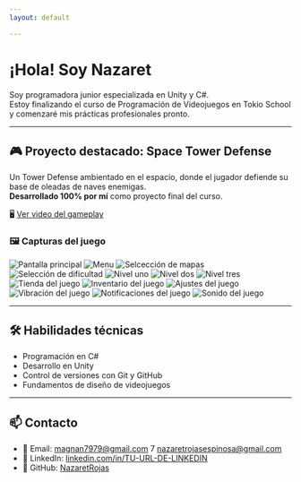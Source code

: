 ```yaml
---
layout: default

---
```


#  ¡Hola! Soy Nazaret

Soy programadora junior especializada en Unity y C#.  
Estoy finalizando el curso de Programación de Videojuegos en Tokio School y comenzaré mis prácticas profesionales pronto.

---

## 🎮 Proyecto destacado: Space Tower Defense

Un Tower Defense ambientado en el espacio, donde el jugador defiende su base de oleadas de naves enemigas.  
**Desarrollado 100% por mí** como proyecto final del curso.

🖥️ [Ver video del gameplay](https://youtu.be/LxtDWW0CiAQ)

### 🖼️ Capturas del juego

![Pantalla principal](Imagenes/Inicio.png)
![Menu](Imagenes/Menu.png)
![Selcección de mapas](Imagenes/Mapas.png)
![Selección de dificultad](Imagenes/Dificultades.png)
![Nivel uno ](Imagenes/1mapa.png)
![Nivel dos ](Imagenes/2mapa.png)
![Nivel tres ](Imagenes/3mapa.png)
![Tienda del juego](Imagenes/tienda.png)
![Inventario del juego ](Imagenes/Invcentario)
![Ajustes del juego ](Imagenes/ajustes.png)
![Vibración del juego](Imagenes/vibración.png)
![Notificaciones del juego ](Imagenes/notificaciones.png)
![Sonido del juego ](Imagenes/Sonido.png)

---

## 🛠️ Habilidades técnicas

- Programación en C#  
- Desarrollo en Unity  
- Control de versiones con Git y GitHub  
- Fundamentos de diseño de videojuegos

---

## 📫 Contacto

- 📧 Email: magnan7979@gmail.com 7 nazaretrojasespinosa@gmail.com
- 🔗 LinkedIn: [linkedin.com/in/TU-URL-DE-LINKEDIN](https://www.linkedin.com/in/nazaret-rojas-espinosa-682a77372/?trk=opento_sprofile_details)
- 💼 GitHub: [NazaretRojas](https://github.com/NazaretRojas)
